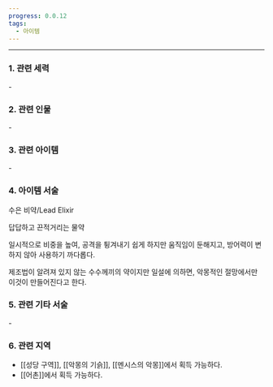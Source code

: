 ```yaml
---
progress: 0.0.12
tags:
  - 아이템
---
```

---
### 1. 관련 세력 
 \-

### 2. 관련 인물
\-

### 3. 관련 아이템
\-

### 4. 아이템 서술
수은 비약/Lead Elixir

답답하고 끈적거리는 물약  
  
일시적으로 비중을 높여, 공격을 튕겨내기 쉽게 하지만 움직임이 둔해지고, 방어력이 변하지 않아 사용하기 까다롭다.  
  
제조법이 알려져 있지 않는 수수께끼의 약이지만 일설에 의하면, 악몽적인 절망에서만 이것이 만들어진다고 한다.

### 5. 관련 기타 서술
\-

### 6. 관련 지역
- [[성당 구역]], [[악몽의 기슭]], [[멘시스의 악몽]]에서 획득 가능하다.
- [[어촌]]에서 획득 가능하다.